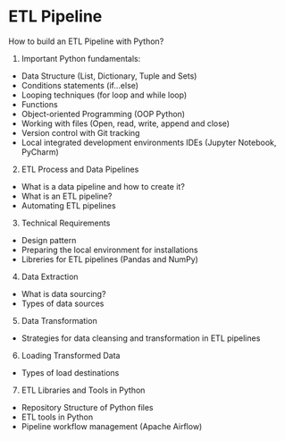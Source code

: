 # ETL Pipeline
How to build an ETL Pipeline with Python? 

1. Important Python fundamentals:
- Data Structure (List, Dictionary, Tuple and Sets)
- Conditions statements (if...else)
- Looping techniques (for loop and while loop)
- Functions
- Object-oriented Programming (OOP Python)
- Working with files (Open, read, write, append and close)
- Version control with Git tracking
- Local integrated development environments IDEs (Jupyter Notebook, PyCharm)

2. ETL Process and Data Pipelines
- What is a data pipeline and how to create it?
- What is an ETL pipeline?
- Automating ETL pipelines

3. Technical Requirements
- Design pattern
- Preparing the local environment for installations
- Libreries for ETL pipelines (Pandas and NumPy)

4. Data Extraction
- What is data sourcing?
- Types of data sources

5. Data Transformation
- Strategies for data cleansing and transformation in ETL pipelines

6. Loading Transformed Data
- Types of load destinations

7. ETL Libraries and Tools in Python
- Repository Structure of Python files
- ETL tools in Python
- Pipeline workflow management (Apache Airflow)
